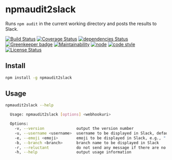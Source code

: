 # npmaudit2slack

Runs `npm audit` in the current working directory and posts the results to Slack.

[![Build Status](https://travis-ci.org/frankthelen/npmaudit2slack.svg?branch=master)](https://travis-ci.org/frankthelen/npmaudit2slack)
[![Coverage Status](https://coveralls.io/repos/github/frankthelen/npmaudit2slack/badge.svg?branch=master)](https://coveralls.io/github/frankthelen/npmaudit2slack?branch=master)
[![dependencies Status](https://david-dm.org/frankthelen/npmaudit2slack/status.svg)](https://david-dm.org/frankthelen/npmaudit2slack)
[![Greenkeeper badge](https://badges.greenkeeper.io/frankthelen/npmaudit2slack.svg)](https://greenkeeper.io/)
[![Maintainability](https://api.codeclimate.com/v1/badges/3291daaa0f241b65857d/maintainability)](https://codeclimate.com/github/frankthelen/npmaudit2slack/maintainability)
[![node](https://img.shields.io/node/v/npmaudit2slack.svg)]()
[![code style](https://img.shields.io/badge/code_style-airbnb-brightgreen.svg)](https://github.com/airbnb/javascript)
[![License Status](http://img.shields.io/npm/l/npmaudit2slack.svg)]()

## Install

```bash
npm install -g npmaudit2slack
```

## Usage

```bash
npmaudit2slack --help

  Usage: npmaudit2slack [options] <webhookuri>

  Options:
    -v, --version              output the version number
    -u, --username <username>  username to be displayed in Slack, defaults to channel settings
    -e, --emoji <emoji>        emoji to be displayed in Slack, e.g., ":ghost:", defaults to channel settings
    -b, --branch <branch>      branch name to be displayed in Slack
    -r, --reluctant            do not send any message if there are no vulnerabilities
    -h, --help                 output usage information
```
